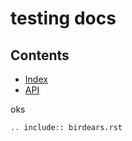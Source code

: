# testing docs

## Contents

* [Index](index.md)
* [API](birdears.rst)


oks

```eval_rst
.. include:: birdears.rst
```

